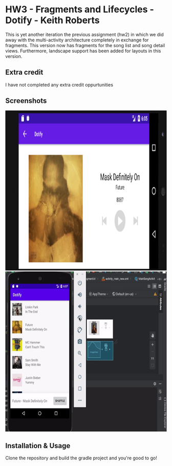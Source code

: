 # HW3 - Fragments and Lifecycles - Dotify - Keith Roberts

This is yet another iteration the previous assignment (hw2) in which we did away with
the multi-activity architecture completely in exchange for fragments. This version now
has fragments for the song list and song detail views. Furthermore, landscape support
has been added for layouts in this version.

## Extra credit
I have not completed any extra credit oppurtunities

## Screenshots
<img src="./hw3example.png" alt="Screenshot of the app" height="500" />
<img src="./hw3example.gif" alt="Screen cap of app interactions" height="500" />

## Installation & Usage
Clone the repository and build the gradle project and you're good to go!
